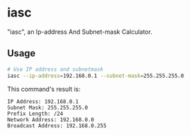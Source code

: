 # iasc
"iasc", an Ip-address And Subnet-mask Calculator.

## Usage
```bash
# Use IP address and subnetmask
iasc --ip-address=192.168.0.1 --subnet-mask=255.255.255.0
```
This command's result is:
```text
IP Address: 192.168.0.1
Subnet Mask: 255.255.255.0
Prefix Length: /24
Network Address: 192.168.0.0
Broadcast Address: 192.168.0.255
```
